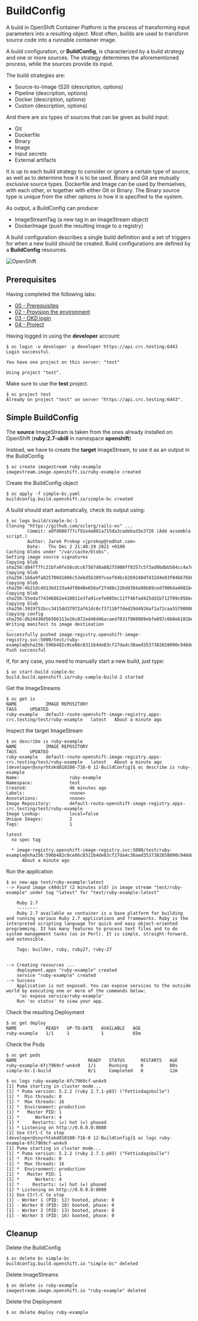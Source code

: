 # BuildConfig


A build in OpenShift Container Platform is the process of transforming input parameters into a resulting object. Most often, builds are used to transform source code into a runnable container image.

A build configuration, or **BuildConfig**, is characterized by a build strategy and one or more sources. The strategy determines the aforementioned process, while the sources provide its input.

The build strategies are:

- Source-to-Image (S2I) (description, options)
- Pipeline (description, options)
- Docker (description, options)
- Custom (description, options)

And there are six types of sources that can be given as build input:

- Git
- Dockerfile
- Binary
- Image
- Input secrets
- External artifacts

It is up to each build strategy to consider or ignore a certain type of source, as well as to determine how it is to be used. Binary and Git are mutually exclusive source types. Dockerfile and Image can be used by themselves, with each other, or together with either Git or Binary. The Binary source type is unique from the other options in how it is specified to the system.

As output, a BuildConfig can produce:

- ImageStreamTag (a new tag in an ImageStream object)
- DockerImage (push the resulting image to a registry)

A build configuration describes a single build definition and a set of triggers for when a new build should be created. Build configurations are defined by a **BuildConfig** resources.

![OpenShift](https://img.shields.io/badge/OpenShift-informational?logo=Red%20Hat%20Open%20Shift&color=black&logoColor=red&style=for-the-badge&logoWidth=30)


## Prerequisites

Having completed the following labs:

- [00 - Prerequisites](../00-Prerequisites/README.md)
- [02 - Provision the environment](../02-Provision_the_environment/README.md)
- [03 - OKD login](../03-OKD_login/README.md)
- [04 - Project](../04-Project/README.md)

Having logged in using the **developer** account:

```console
$ oc login -u developer -p developer https://api.crc.testing:6443     
Login successful.

You have one project on this server: "test"

Using project "test".
```

Make sure to use the **test** project.

```console
$ oc project test
Already on project "test" on server "https://api.crc.testing:6443".
```

## Simple BuildConfig 

The **source** ImageStream is taken from the ones already installed on OpenShift (**ruby:2.7-ubi8** in namespace **openshift**)

Instead, we have to create the **target** ImageStream, to use it as an output in the BuildConfig

```console
$ oc create imagestream ruby-example
imagestream.image.openshift.io/ruby-example created
```

Create the BuildConfig object

```console
$ oc apply -f simple-bc.yaml  
buildconfig.build.openshift.io/simple-bc created
```

A build should start automatically, check its output using:

```console
$ oc logs build/simple-bc-1 
Cloning "https://github.com/sclorg/rails-ex" ...
        Commit: a0fd606777cf91e4a081a715da3cadeba35e3726 (Add assemble script.)
        Author: Jarek Prokop <jprokop@redhat.com>
        Date:   Thu Dec 2 21:48:19 2021 +0100
Caching blobs under "/var/cache/blobs".
Getting image source signatures
Copying blob sha256:d04ff7fc21bfa9fe58cdcc67507d8a88275980ff8357c5f3ad9bdbb504cc4a7d
Copying blob sha256:1b6a9fa025700d1866c53ebd5b3897ceef94bcb269240df432d4e03f04b67bb0
Copying blob sha256:4b21dcdd136d133a4df0840e656af2f488c226dd384a98b89ced79064a4081b4
Copying blob sha256:55eda774346862e410811e3fa91cefe805bc11ff46fad425dd1b712709c05bbc
Copying blob sha256:3919751bcc3415dd37972af61dc0cf37110f7ded29d4926af1a72caa55790908
Copying config sha256:db24430d56566313e26c872ed46d46acaed7031f860889ebfe897c660e6181be
Writing manifest to image destination
...
Successfully pushed image-registry.openshift-image-registry.svc:5000/test/ruby-example@sha256:596b482c0ce66c8311b4de83cf27da4c30aed3537382658090c948ddce608f03
Push successful
```

If, for any case, you need to manually start a new build, just type:

```console
$ oc start-build simple-bc 
build.build.openshift.io/ruby-sample-build-2 started
```

Get the ImageStreams

```console
$ oc get is 
NAME           IMAGE REPOSITORY                                                            TAGS     UPDATED
ruby-example   default-route-openshift-image-registry.apps-crc.testing/test/ruby-example   latest   About a minute ago
```

Inspect the target ImageStream

```console
$ oc describe is ruby-example
NAME           IMAGE REPOSITORY                                                            TAGS     UPDATED
ruby-example   default-route-openshift-image-registry.apps-crc.testing/test/ruby-example   latest   About a minute ago
[developer@snyrhtokd010100-716-0 12-BuildConfig]$ oc describe is ruby-example
Name:                   ruby-example
Namespace:              test
Created:                46 minutes ago
Labels:                 <none>
Annotations:            <none>
Image Repository:       default-route-openshift-image-registry.apps-crc.testing/test/ruby-example
Image Lookup:           local=false
Unique Images:          2
Tags:                   1

latest
  no spec tag

  * image-registry.openshift-image-registry.svc:5000/test/ruby-example@sha256:596b482c0ce66c8311b4de83cf27da4c30aed3537382658090c948ddce608f03
      About a minute ago
```


Run the application

```console
$ oc new-app test/ruby-example:latest
--> Found image c49dc1f (2 minutes old) in image stream "test/ruby-example" under tag "latest" for "test/ruby-example:latest"

    Ruby 2.7 
    -------- 
    Ruby 2.7 available as container is a base platform for building and running various Ruby 2.7 applications and frameworks. Ruby is the interpreted scripting language for quick and easy object-oriented programming. It has many features to process text files and to do system management tasks (as in Perl). It is simple, straight-forward, and extensible.

    Tags: builder, ruby, ruby27, ruby-27


--> Creating resources ...
    deployment.apps "ruby-example" created
    service "ruby-example" created
--> Success
    Application is not exposed. You can expose services to the outside world by executing one or more of the commands below:
     'oc expose service/ruby-example' 
    Run 'oc status' to view your app.
```

Check the resulting Deployment

```console
$ oc get deploy 
NAME           READY   UP-TO-DATE   AVAILABLE   AGE
ruby-example   1/1     1            1           65m
```

Check the Pods

```console
$ oc get pods
NAME                           READY   STATUS      RESTARTS   AGE
ruby-example-6fc7969cf-wn4x9   1/1     Running     0          80s
simple-bc-1-build              0/1     Completed   0          12m
```

```console
$ oc logs ruby-example-6fc7969cf-wn4x9 
[1] Puma starting in cluster mode...
[1] * Puma version: 5.2.2 (ruby 2.7.1-p83) ("Fettisdagsbulle")
[1] *  Min threads: 0
[1] *  Max threads: 16
[1] *  Environment: production
[1] *   Master PID: 1
[1] *      Workers: 4
[1] *     Restarts: (✔) hot (✔) phased
[1] * Listening on http://0.0.0.0:8080
[1] Use Ctrl-C to stop
[developer@snyrhtokd010100-716-0 12-BuildConfig]$ oc logs ruby-example-6fc7969cf-wn4x9 
[1] Puma starting in cluster mode...
[1] * Puma version: 5.2.2 (ruby 2.7.1-p83) ("Fettisdagsbulle")
[1] *  Min threads: 0
[1] *  Max threads: 16
[1] *  Environment: production
[1] *   Master PID: 1
[1] *      Workers: 4
[1] *     Restarts: (✔) hot (✔) phased
[1] * Listening on http://0.0.0.0:8080
[1] Use Ctrl-C to stop
[1] - Worker 1 (PID: 12) booted, phase: 0
[1] - Worker 0 (PID: 10) booted, phase: 0
[1] - Worker 2 (PID: 13) booted, phase: 0
[1] - Worker 3 (PID: 16) booted, phase: 0
```

## Cleanup

Delete the BuildConfig

```console
$ oc delete bc simple-bc
buildconfig.build.openshift.io "simple-bc" deleted
```

Delete ImageStreams

```console
$ oc delete is ruby-example
imagestream.image.openshift.io "ruby-example" deleted
```

Delete the Deployment

```console
$ oc delete deploy ruby-example
```